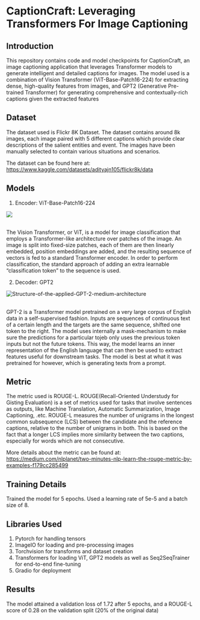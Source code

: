 # CaptionCraft: Leveraging Transformers For Image Captioning

## Introduction

This repository contains code and model checkpoints for CaptionCraft, an image captioning application that leverages Transformer models to generate intelligent and detailed captions for images. 
The model used is a combination of Vision Transformer (ViT-Base-Patch16-224) for extracting dense, high-quality features from images, and GPT2 (Generative Pre-trained Transformer) for generating
comprehensive and contextually-rich captions given the extracted features

## Dataset

The dataset used is Flickr 8K Dataset. The dataset contains around 8k images, each image paired with 5 different captions which provide clear descriptions of the salient entities and event. The 
images have been manually selected to contain various situations and scenarios.

The dataset can be found here at: https://www.kaggle.com/datasets/adityajn105/flickr8k/data

## Models 

1) Encoder: ViT-Base-Patch16-224

<img src = "https://production-media.paperswithcode.com/methods/Screen_Shot_2021-01-26_at_9.43.31_PM_uI4jjMq.png">

<br />The Vision Transformer, or ViT, is a model for image classification that employs a Transformer-like architecture over patches of the image. An image is split into fixed-size patches, each of them are then linearly embedded, position embeddings are added, and the resulting sequence of vectors is fed to a standard Transformer encoder. In order to perform classification, the standard approach of adding an extra learnable “classification token” to the sequence is used.
<br />

2) Decoder: GPT2

![Structure-of-the-applied-GPT-2-medium-architecture](https://github.com/user-attachments/assets/a0254faf-688a-4cee-8495-d601148ccc6f)


<br />GPT-2 is a Transformer model pretrained on a very large corpus of English data in a self-supervised fashion. Inputs are sequences of continuous text of a certain length and the targets are the same sequence, shifted one token to the right. The model uses internally a mask-mechanism to make sure the predictions for a particular tojeb only uses the previous token inputs but not the future tokens. This way, the model learns an inner representation of the English language that can then be used to extract features useful for downstream tasks. The model is best at what it was pretrained for however, which is generating texts from a prompt.

## Metric

The metric used is ROUGE-L. ROUGE(Recall-Oriented Understudy for Gisting Evaluation) is a set of metrics used for tasks that involve sentences as outputs, like Machine Translation, Automatic Summarization,
Image Captioning, .etc. ROUGE-L measures the number of unigrams in the longest common subsequence (LCS) between the candidate and the reference captions, relative to the number of unigrams in both. This is
based on the fact that a longer LCS implies more similarity between the two captions, especially for words which are not consecutive.

More details about the metric can be found at: https://medium.com/nlplanet/two-minutes-nlp-learn-the-rouge-metric-by-examples-f179cc285499

## Training Details

Trained the model for 5 epochs. Used a learning rate of 5e-5 and a batch size of 8.

## Libraries Used

1) Pytorch for handling tensors
2) ImageIO for loading and pre-processing images
3) Torchvision for transforms and dataset creation
4) Transformers for loading ViT, GPT2 models as well as Seq2SeqTrainer for end-to-end fine-tuning
5) Gradio for deployment

## Results

The model attained a validation loss of 1.72 after 5 epochs, and a ROUGE-L score of 0.28 on the validation split (20% of the original data)








